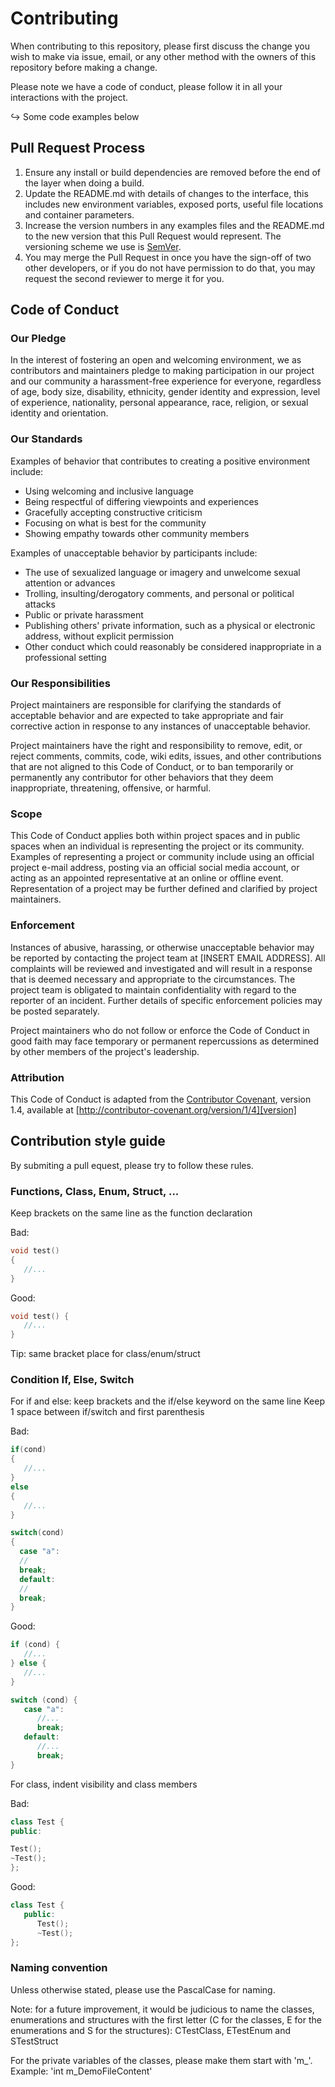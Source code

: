 # Contributing

When contributing to this repository, please first discuss the change you wish to make via issue,
email, or any other method with the owners of this repository before making a change. 

Please note we have a code of conduct, please follow it in all your interactions with the project.

↪ Some code examples below

## Pull Request Process

1. Ensure any install or build dependencies are removed before the end of the layer when doing a 
   build.
2. Update the README.md with details of changes to the interface, this includes new environment 
   variables, exposed ports, useful file locations and container parameters.
3. Increase the version numbers in any examples files and the README.md to the new version that this
   Pull Request would represent. The versioning scheme we use is [SemVer](http://semver.org/).
4. You may merge the Pull Request in once you have the sign-off of two other developers, or if you 
   do not have permission to do that, you may request the second reviewer to merge it for you.

## Code of Conduct

### Our Pledge

In the interest of fostering an open and welcoming environment, we as
contributors and maintainers pledge to making participation in our project and
our community a harassment-free experience for everyone, regardless of age, body
size, disability, ethnicity, gender identity and expression, level of experience,
nationality, personal appearance, race, religion, or sexual identity and
orientation.

### Our Standards

Examples of behavior that contributes to creating a positive environment
include:

* Using welcoming and inclusive language
* Being respectful of differing viewpoints and experiences
* Gracefully accepting constructive criticism
* Focusing on what is best for the community
* Showing empathy towards other community members

Examples of unacceptable behavior by participants include:

* The use of sexualized language or imagery and unwelcome sexual attention or
advances
* Trolling, insulting/derogatory comments, and personal or political attacks
* Public or private harassment
* Publishing others' private information, such as a physical or electronic
  address, without explicit permission
* Other conduct which could reasonably be considered inappropriate in a
  professional setting

### Our Responsibilities

Project maintainers are responsible for clarifying the standards of acceptable
behavior and are expected to take appropriate and fair corrective action in
response to any instances of unacceptable behavior.

Project maintainers have the right and responsibility to remove, edit, or
reject comments, commits, code, wiki edits, issues, and other contributions
that are not aligned to this Code of Conduct, or to ban temporarily or
permanently any contributor for other behaviors that they deem inappropriate,
threatening, offensive, or harmful.

### Scope

This Code of Conduct applies both within project spaces and in public spaces
when an individual is representing the project or its community. Examples of
representing a project or community include using an official project e-mail
address, posting via an official social media account, or acting as an appointed
representative at an online or offline event. Representation of a project may be
further defined and clarified by project maintainers.

### Enforcement

Instances of abusive, harassing, or otherwise unacceptable behavior may be
reported by contacting the project team at [INSERT EMAIL ADDRESS]. All
complaints will be reviewed and investigated and will result in a response that
is deemed necessary and appropriate to the circumstances. The project team is
obligated to maintain confidentiality with regard to the reporter of an incident.
Further details of specific enforcement policies may be posted separately.

Project maintainers who do not follow or enforce the Code of Conduct in good
faith may face temporary or permanent repercussions as determined by other
members of the project's leadership.

### Attribution

This Code of Conduct is adapted from the [Contributor Covenant][homepage], version 1.4,
available at [http://contributor-covenant.org/version/1/4][version]

## Contribution style guide
By submiting a pull equest, please try to follow these rules.


### Functions, Class, Enum, Struct, ...

Keep brackets on the same line as the function declaration

Bad:
```c++
void test()
{
   //...
}
```

Good:
```c++
void test() {
   //...
}
```

Tip: same bracket place for class/enum/struct

### Condition If, Else, Switch

For if and else: keep brackets and the if/else keyword on the same line
Keep 1 space between if/switch and first parenthesis

Bad:
```c++
if(cond)
{
   //...
}
else
{
   //...
}
```

```c++
switch(cond)
{
  case "a":
  //
  break;
  default:
  //
  break;
}
```

Good:
```c++
if (cond) {
   //...
} else {
   //...
}
```
```c++
switch (cond) {
   case "a":
      //...
      break;
   default:
      //...
      break;
}
```

For class, indent visibility and class members

Bad:
```c++
class Test {
public:

Test();
~Test();
};
```

Good:
```c++
class Test {
   public:
      Test();
      ~Test();
};
```

### Naming convention

Unless otherwise stated, please use the PascalCase for naming.

Note: for a future improvement, it would be judicious to name the classes, enumerations and structures with the first letter (C for the classes, E for the enumerations and S for the structures): CTestClass, ETestEnum and STestStruct

For the private variables of the classes, please make them start with 'm_'.
Example: 'int m_DemoFileContent'

[homepage]: http://contributor-covenant.org
[version]: http://contributor-covenant.org/version/1/4/
